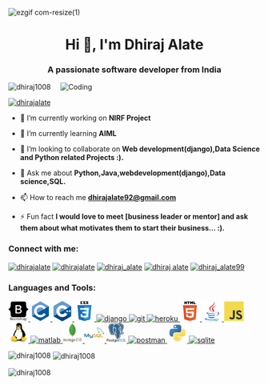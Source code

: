 ![ezgif com-resize(1)](https://github.com/dhiraj1008/dhiraj1008/assets/94028619/cdb1c02b-2398-4c04-aa4c-471ac106deb2)
<h1 align="center">Hi 👋, I'm Dhiraj Alate</h1>
<h3 align="center">A passionate software developer from India</h3>
<img align="right" alt="Coding" width="400" src="https://img.freepik.com/premium-vector/programmer-work-laptop-computer-website-code-program-concept_133260-5400.jpg">

<p align="left"> <img src="https://komarev.com/ghpvc/?username=dhiraj1008&label=Profile%20views&color=0e75b6&style=flat" alt="dhiraj1008" /> </p>


<p align="left"> <a href="https://twitter.com/dhirajalate" target="blank"><img src="https://img.shields.io/twitter/follow/dhirajalate?logo=twitter&style=for-the-badge" alt="dhirajalate" /></a> </p>

- 🔭 I’m currently working on **NIRF Project**

- 🌱 I’m currently learning **AIML**

- 👯 I’m looking to collaborate on **Web development(django),Data Science and Python related Projects :).**

- 💬 Ask me about **Python,Java,webdevelopment(django),Data science,SQL.**

- 📫 How to reach me **dhirajalate92@gmail.com**

- ⚡ Fun fact **I would love to meet [business leader or mentor] and ask them about what motivates them to start their business… :).**

<h3 align="left">Connect with me:</h3>
<p align="left">
<a href="https://twitter.com/dhirajalate" target="blank"><img align="center" src="https://raw.githubusercontent.com/rahuldkjain/github-profile-readme-generator/master/src/images/icons/Social/twitter.svg" alt="dhirajalate" height="30" width="40" /></a>
<a href="https://linkedin.com/in/dhirajalate" target="blank"><img align="center" src="https://raw.githubusercontent.com/rahuldkjain/github-profile-readme-generator/master/src/images/icons/Social/linked-in-alt.svg" alt="dhirajalate" height="30" width="40" /></a>
<a href="https://instagram.com/dhiraj_alate" target="blank"><img align="center" src="https://raw.githubusercontent.com/rahuldkjain/github-profile-readme-generator/master/src/images/icons/Social/instagram.svg" alt="dhiraj_alate" height="30" width="40" /></a>
<a href="https://medium.com/@dhirajalate" target="blank"><img align="center" src="https://raw.githubusercontent.com/rahuldkjain/github-profile-readme-generator/master/src/images/icons/Social/medium.svg" alt="dhiraj alate" height="30" width="40" /></a>
<a href="https://www.codechef.com/users/dhiraj_alate99" target="blank"><img align="center" src="https://cdn.jsdelivr.net/npm/simple-icons@3.1.0/icons/codechef.svg" alt="dhiraj_alate99" height="30" width="40" /></a>
</p>

<h3 align="left">Languages and Tools:</h3>
<p align="left"> <a href="https://getbootstrap.com" target="_blank" rel="noreferrer"> <img src="https://raw.githubusercontent.com/devicons/devicon/master/icons/bootstrap/bootstrap-plain-wordmark.svg" alt="bootstrap" width="40" height="40"/> </a> <a href="https://www.cprogramming.com/" target="_blank" rel="noreferrer"> <img src="https://raw.githubusercontent.com/devicons/devicon/master/icons/c/c-original.svg" alt="c" width="40" height="40"/> </a> <a href="https://www.w3schools.com/cpp/" target="_blank" rel="noreferrer"> <img src="https://raw.githubusercontent.com/devicons/devicon/master/icons/cplusplus/cplusplus-original.svg" alt="cplusplus" width="40" height="40"/> </a> <a href="https://www.w3schools.com/css/" target="_blank" rel="noreferrer"> <img src="https://raw.githubusercontent.com/devicons/devicon/master/icons/css3/css3-original-wordmark.svg" alt="css3" width="40" height="40"/> </a> <a href="https://www.djangoproject.com/" target="_blank" rel="noreferrer"> <img src="https://cdn.worldvectorlogo.com/logos/django.svg" alt="django" width="40" height="40"/> </a> <a href="https://git-scm.com/" target="_blank" rel="noreferrer"> <img src="https://www.vectorlogo.zone/logos/git-scm/git-scm-icon.svg" alt="git" width="40" height="40"/> </a> <a href="https://heroku.com" target="_blank" rel="noreferrer"> <img src="https://www.vectorlogo.zone/logos/heroku/heroku-icon.svg" alt="heroku" width="40" height="40"/> </a> <a href="https://www.w3.org/html/" target="_blank" rel="noreferrer"> <img src="https://raw.githubusercontent.com/devicons/devicon/master/icons/html5/html5-original-wordmark.svg" alt="html5" width="40" height="40"/> </a> <a href="https://www.java.com" target="_blank" rel="noreferrer"> <img src="https://raw.githubusercontent.com/devicons/devicon/master/icons/java/java-original.svg" alt="java" width="40" height="40"/> </a> <a href="https://developer.mozilla.org/en-US/docs/Web/JavaScript" target="_blank" rel="noreferrer"> <img src="https://raw.githubusercontent.com/devicons/devicon/master/icons/javascript/javascript-original.svg" alt="javascript" width="40" height="40"/> </a> <a href="https://www.linux.org/" target="_blank" rel="noreferrer"> <img src="https://raw.githubusercontent.com/devicons/devicon/master/icons/linux/linux-original.svg" alt="linux" width="40" height="40"/> </a> <a href="https://www.mathworks.com/" target="_blank" rel="noreferrer"> <img src="https://upload.wikimedia.org/wikipedia/commons/2/21/Matlab_Logo.png" alt="matlab" width="40" height="40"/> </a> <a href="https://www.mongodb.com/" target="_blank" rel="noreferrer"> <img src="https://raw.githubusercontent.com/devicons/devicon/master/icons/mongodb/mongodb-original-wordmark.svg" alt="mongodb" width="40" height="40"/> </a> <a href="https://www.mysql.com/" target="_blank" rel="noreferrer"> <img src="https://raw.githubusercontent.com/devicons/devicon/master/icons/mysql/mysql-original-wordmark.svg" alt="mysql" width="40" height="40"/> </a> <a href="https://www.postgresql.org" target="_blank" rel="noreferrer"> <img src="https://raw.githubusercontent.com/devicons/devicon/master/icons/postgresql/postgresql-original-wordmark.svg" alt="postgresql" width="40" height="40"/> </a> <a href="https://postman.com" target="_blank" rel="noreferrer"> <img src="https://www.vectorlogo.zone/logos/getpostman/getpostman-icon.svg" alt="postman" width="40" height="40"/> </a> <a href="https://www.python.org" target="_blank" rel="noreferrer"> <img src="https://raw.githubusercontent.com/devicons/devicon/master/icons/python/python-original.svg" alt="python" width="40" height="40"/> </a> <a href="https://www.sqlite.org/" target="_blank" rel="noreferrer"> <img src="https://www.vectorlogo.zone/logos/sqlite/sqlite-icon.svg" alt="sqlite" width="40" height="40"/> </a> </p>

<p><img align="left" src="https://github-readme-stats.vercel.app/api/top-langs?username=dhiraj1008&show_icons=true&locale=en&layout=compact" alt="dhiraj1008" /></p>

<p>&nbsp;<img align="center" src="https://github-readme-stats.vercel.app/api?username=dhiraj1008&show_icons=true&locale=en" alt="dhiraj1008" /></p>

<p><img align="center" src="https://github-readme-streak-stats.herokuapp.com/?user=dhiraj1008&" alt="dhiraj1008" /></p>


